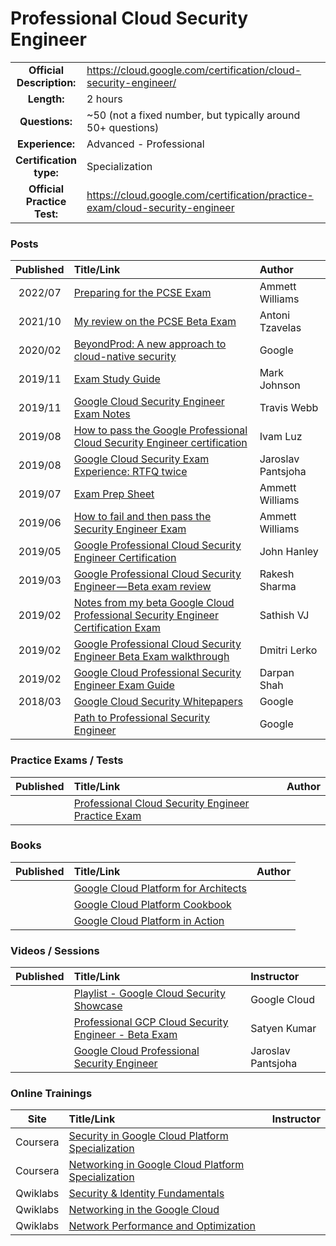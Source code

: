# Professional Cloud Security Engineer  
 
| | | | 
| :---:         |     :---      |          :--- |
| **Official Description:** | https://cloud.google.com/certification/cloud-security-engineer/ |  
| **Length:** | 2 hours | 
| **Questions:** | ~50 (not a fixed number, but typically around 50+ questions) | 
| **Experience:** | Advanced - Professional | 
| **Certification type:** | Specialization | 
| **Official Practice Test:** | https://cloud.google.com/certification/practice-exam/cloud-security-engineer | 

### Posts
| Published | Title/Link | Author |
| :---:         |     :---      |          :--- |
| 2022/07 | [Preparing for the PCSE Exam](https://medium.com/google-cloud/preparing-for-the-google-cloud-professional-cloud-security-engineer-exam-56bc34d02c45) | Ammett Williams | 
| 2021/10 | [My review on the PCSE Beta Exam](https://www.linkedin.com/pulse/my-review-professional-cloud-security-engineer-beta-exam-tzavelas/?trackingId=wfzSPQTlEQXGgzkRE6XWXA%3D%3D) | Antoni Tzavelas | 
| 2020/02 | [BeyondProd: A new approach to cloud-native security](https://cloud.google.com/security/beyondprod/) | Google |
| 2019/11 | [Exam Study Guide](https://www.linkedin.com/pulse/google-cloud-professional-security-engineer-exam-study-mark-johnson/) | Mark Johnson |
| 2019/11 | [Google Cloud Security Engineer Exam Notes](https://medium.com/@tjwebb/google-cloud-security-engineer-exam-21f55d3dd5a7) | Travis Webb |
| 2019/08 | [How to pass the Google Professional Cloud Security Engineer certification](https://medium.com/ci-t/how-to-pass-the-google-professional-cloud-security-engineer-certification-74160bf4d205) | Ivam Luz |
| 2019/08 | [Google Cloud Security Exam Experience: RTFQ twice](https://medium.com/@jpantjsoha/google-cloud-security-exam-experience-8c4c973a86d6) | Jaroslav Pantsjoha |
| 2019/07 | [Exam Prep Sheet](https://www.linkedin.com/pulse/google-cloud-professional-security-exam-prep-sheet-ammett-williams/?published=t) | Ammett Williams |
| 2019/06 | [How to fail and then pass the Security Engineer Exam](https://www.linkedin.com/pulse/how-fail-pass-google-cloud-professional-security-exam-ammett-williams/) | Ammett Williams |
| 2019/05 | [Google Professional Cloud Security Engineer Certification](https://www.jhanley.com/google-professional-cloud-security-engineer-certification/) | John Hanley |
| 2019/03 | [Google Professional Cloud Security Engineer — Beta exam review](https://medium.com/@techie.rakesh/google-professional-cloud-security-engineer-beta-exam-review-e21445bc2979) | Rakesh Sharma |
| 2019/02 | [Notes from my beta Google Cloud Professional Security Engineer Certification Exam](https://medium.com/@sathishvj/notes-from-my-beta-google-cloud-professional-security-engineer-certification-exam-bff02c93d757) | Sathish VJ |
| 2019/02 | [Google Professional Cloud Security Engineer Beta Exam walkthrough](http://deploy.live/blog/google-professional-cloud-security-engineer-beta-exam/) | Dmitri Lerko |
| 2019/02 | [Google Cloud Professional Security Engineer Exam Guide](https://www.linkedin.com/pulse/google-cloud-professional-security-engineer-exam-guide-darpan-shah/) | Darpan Shah |
| 2018/03 | [Google Cloud Security Whitepapers](https://services.google.com/fh/files/misc/security_whitepapers_march2018.pdf) | Google |
|  | [Path to Professional Security Engineer](https://www.linkedin.com/posts/google-cloud_with-google-cloud-certifications-validate-activity-6633382346668277760-M69P) | Google |

### Practice Exams / Tests
| Published | Title/Link | Author |
| :---:         |     :---      |          :--- |
| | [Professional Cloud Security Engineer Practice Exam](https://cloud.google.com/certification/practice-exam/cloud-security-engineer) | |

### Books
| Published | Title/Link | Author |
| :---:         |     :---      |          :--- |
| | [Google Cloud Platform for Architects](https://www.amazon.com/Google-Cloud-Platform-Architects-solutions/dp/1788834305/) | |
| | [Google Cloud Platform Cookbook](https://www.amazon.com/Google-Cloud-Platform-Cookbook-applications/dp/1788291999/) | |
| | [Google Cloud Platform in Action](https://www.amazon.com/Google-Cloud-Platform-Action-Geewax/dp/1617293520/) | |

### Videos / Sessions
| Published | Title/Link | Instructor |
| :---:         |     :---      |          :--- |
| | [Playlist - Google Cloud Security Showcase](https://www.youtube.com/playlist?list=PLBgogxgQVM9tEGqcLF7DL_Q0sst5RvPLn) | Google Cloud |
| | [Professional GCP Cloud Security Engineer - Beta Exam](https://www.youtube.com/playlist?list=PLAFY3hrExHFF4Df4TTXlvKCdiKIF7SZz2) | Satyen Kumar |
| | [Google Cloud Professional Security Engineer](https://www.youtube.com/playlist?list=PLxQzKf1gjjCPqkPeX0pJqI9lp2Ifyy1oW) | Jaroslav Pantsjoha |

### Online Trainings
| Site | Title/Link | Instructor |
| :---:         |     :---      |          :--- |
| Coursera | [Security in Google Cloud Platform Specialization](https://www.coursera.org/specializations/security-google-cloud-platform) | |
| Coursera | [Networking in Google Cloud Platform Specialization](https://www.coursera.org/specializations/networking-google-cloud-platform) | |
| Qwiklabs | [Security & Identity Fundamentals](https://google.qwiklabs.com/quests/40) | |
| Qwiklabs | [Networking in the Google Cloud](https://google.qwiklabs.com/quests/31) | |
| Qwiklabs | [Network Performance and Optimization](https://google.qwiklabs.com/quests/46) | |
